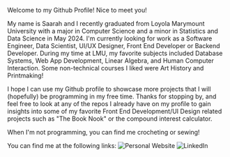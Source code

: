 Welcome to my Github Profile! Nice to meet you!

My name is Saarah and I recently graduated from Loyola Marymount University with a major in Computer Science and a minor in Statistics and Data Science in May 2024. I'm currently looking for work as a Software Engineer, Data Scientist, UI/UX Designer, Front End Developer or Backend Developer. During my time at LMU, my favorite subjects included Database Systems, Web App Development, Linear Algebra, and Human Computer Interaction. Some non-technical courses I liked were Art History and Printmaking!

I hope I can use my Github profile to showcase more projects that I will (hopefully) be programming in my free time. Thanks for stopping by, and feel free to look at any of the repos  I already have on my profile to gain insights into some of my favorite Front End Development/UI Design related projects such as "The Book Nook" or the compound interest calculator.

When I'm not programming, you can find me crocheting or sewing!

You can find me at the following links:
![Personal Website](https://speer987.github.io/personal-website/)
![LinkedIn]()
